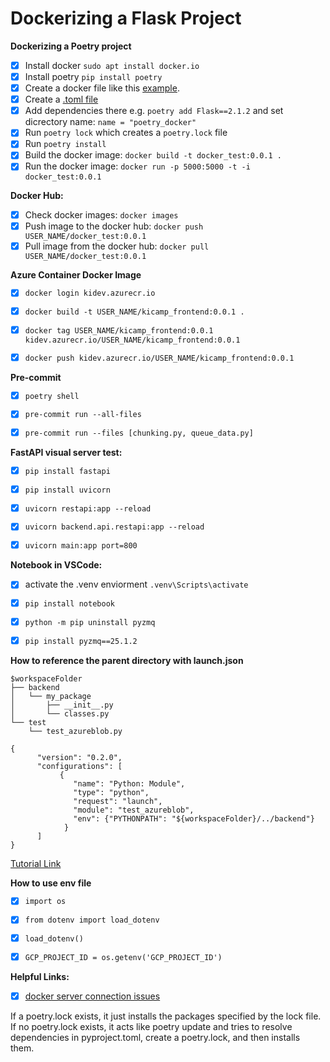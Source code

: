
# Dockerizing a Flask Project

**Dockerizing a Poetry project**
- [x] Install docker `sudo apt install docker.io`
- [x] Install poetry `pip install poetry`
- [x] Create a docker file like this [example](https://github.com/fatemehsrz/Poetry_Docker/blob/main/Dockerfile).
- [x] Create a [.toml file](https://github.com/fatemehsrz/Poetry_Docker/blob/main/pyproject.toml)
- [x] Add dependencies there e.g. `poetry add Flask==2.1.2` and set dicrectory name: `name = "poetry_docker"`
- [x] Run `poetry lock` which creates a `poetry.lock` file
- [x] Run `poetry install`
- [x] Build the docker image: `docker build -t docker_test:0.0.1 .`
- [x] Run the docker image: `docker run -p 5000:5000 -t -i docker_test:0.0.1`

**Docker Hub:**

- [x] Check docker images: `docker images`
- [x] Push image to the docker hub: `docker push USER_NAME/docker_test:0.0.1`
- [x] Pull image from the docker hub: `docker pull USER_NAME/docker_test:0.0.1`

**Azure Container Docker Image**

- [x]  `docker login kidev.azurecr.io`
- [x]  `docker build -t USER_NAME/kicamp_frontend:0.0.1 .`
- [x]  `docker tag USER_NAME/kicamp_frontend:0.0.1 kidev.azurecr.io/USER_NAME/kicamp_frontend:0.0.1`
- [x]  `docker push kidev.azurecr.io/USER_NAME/kicamp_frontend:0.0.1`


**Pre-commit**

- [x] `poetry shell`
- [x] `pre-commit run --all-files`
- [x] `pre-commit run --files [chunking.py, queue_data.py]`


**FastAPI visual server test:**

- [x] `pip install fastapi`
- [x] `pip install uvicorn`
- [x] `uvicorn restapi:app --reload`
- [x] `uvicorn backend.api.restapi:app --reload`
- [x] `uvicorn main:app port=800`


**Notebook in VSCode:**

- [x]  activate the .venv enviorment `.venv\Scripts\activate`
- [x] `pip install notebook`
- [x] `python -m pip uninstall pyzmq`
- [x] `pip install pyzmq==25.1.2`


**How to reference the parent directory with launch.json**



`$workspaceFolder` <br>
`├── backend` <br>
`│   └── my_package`  <br>
`│       ├── __init__.py`  <br>
`│       └── classes.py`  <br>
`└── test` <br>
`    └── test_azureblob.py`  <br>

    
`{` <br>
`      "version": "0.2.0",` <br>
`      "configurations": [` <br>
`           {`  <br>
`              "name": "Python: Module",` <br>
`              "type": "python",`  <br>
`              "request": "launch",` <br>
`              "module": "test_azureblob",` <br>
`              "env": {"PYTHONPATH": "${workspaceFolder}/../backend"}` <br>
`            }`  <br>
`      ]` <br>
`}` <br>

[Tutorial Link](https://www.youtube.com/watch?app=desktop&v=Ad-inC3mJfU&ab_channel=k0nze)

**How to use env file**

- [x] `import os`
- [x] `from dotenv import load_dotenv`
- [x] `load_dotenv()`
- [x] `GCP_PROJECT_ID = os.getenv('GCP_PROJECT_ID')`



**Helpful Links:**
- [x] [docker server connection issues](https://stackoverflow.com/questions/30323224/deploying-a-minimal-flask-app-in-docker-server-connection-issues)

If a poetry.lock exists, it just installs the packages specified by the lock file.
If no poetry.lock exists, it acts like poetry update and tries to resolve dependencies in pyproject.toml, create a poetry.lock, and then installs them.
